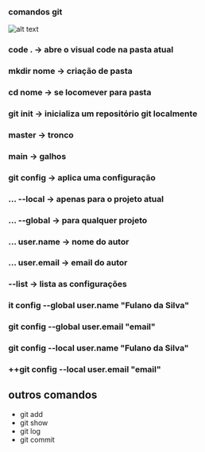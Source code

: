 ### comandos git
![alt text](image.png)
### code . -> abre o visual code na pasta atual

### mkdir nome -> criação de pasta
 
### cd nome -> se locomever para pasta
 
### git init -> inicializa um repositório git localmente
 
### master -> tronco
 
### main -> galhos
 
### git config -> aplica uma configuração

### ... --local -> apenas para o projeto atual

### ... --global -> para qualquer projeto

 ### ... user.name -> nome do autor

 ### ... user.email -> email do autor
  ### --list -> lista as configurações

 
### it config --global user.name "Fulano da Silva"
 
### git config --global user.email "email"
 
### git config --local user.name "Fulano da Silva"
 
###  ++git config --local user.email "email"

 ## outros comandos
 - git add
 - git show
 - git log 
 - git commit